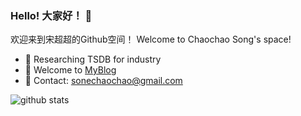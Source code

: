 ### Hello! 大家好！ 👋

欢迎来到宋超超的Github空间！
Welcome to Chaochao Song's space!

- 🔭 Researching TSDB for industry
- 🤔 Welcome to [MyBlog](https://neyzoter.cn)
- 🤔 Contact: sonechaochao@gmail.com

![github stats](https://github-readme-stats.vercel.app/api?username=Neyzoter&show_icons=true)
